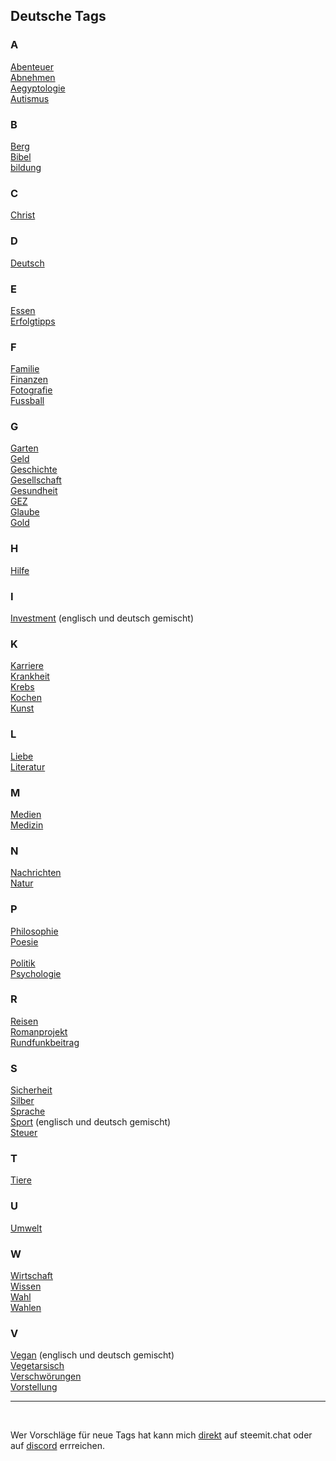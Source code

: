## Deutsche Tags

### A

[Abenteuer](https://steemit.com/trending/abenteuer)<br>
[Abnehmen](https://steemit.com/trending/abnehmen)<br>
[Aegyptologie](https://steemit.com/trending/aegyptologie)<br>
[Autismus](https://steemit.com/trending/autismus)<br>

### B

[Berg](https://steemit.com/trending/berg)<br>
[Bibel](https://steemit.com/trending/bibel)<br>
[bildung](https://steemit.com/trending/bildung)<br>

### C

[Christ](https://steemit.com/trending/christ)<br>


### D

[Deutsch](https://steemit.com/trending/deutsch)<br>


### E

[Essen](https://steemit.com/trending/essen)<br>
[Erfolgtipps](https://steemit.com/trending/erfolgtipps)<br>

### F

[Familie](https://steemit.com/trending/familie)<br>
[Finanzen](https://steemit.com/trending/finanzen)<br>
[Fotografie](https://steemit.com/trending/fotographie)<br>
[Fussball](https://steemit.com/trending/fussball)<br>

### G

[Garten](https://steemit.com/trending/garten)<br>
[Geld](https://steemit.com/trending/geld)<br>
[Geschichte](https://steemit.com/trending/geschichte)<br>
[Gesellschaft](https://steemit.com/trending/gesellschaft)<br>
[Gesundheit](https://steemit.com/trending/gesundheit)<br>
[GEZ](https://steemit.com/trending/gez)<br>
[Glaube](https://steemit.com/trending/glaube)<br>
[Gold](https://steemit.com/trending/gold)<br>

### H

[Hilfe](https://steemit.com/trending/hilfe)<br>

### I

[Investment](https://steemit.com/trending/investment) (englisch und deutsch gemischt)<br>

### K

[Karriere](https://steemit.com/trending/karriere)<br>
[Krankheit](https://steemit.com/trending/krankheit)<br>
[Krebs](https://steemit.com/trending/krebs)<br>
[Kochen](https://steemit.com/trending/kochen)<br>
[Kunst](https://steemit.com/trending/kunst)<br>

### L

[Liebe](https://steemit.com/trending/liebe)<br>
[Literatur](https://steemit.com/trending/literatur)<br>

### M

[Medien](https://steemit.com/trending/medien)<br>
[Medizin](https://steemit.com/trending/medizin)<br>

### N

[Nachrichten](https://steemit.com/trending/nachrichten)<br>
[Natur](https://steemit.com/trending/natur)<br> 

### P

[Philosophie](https://steemit.com/trending/philosophie)<br>
[Poesie](https://steemit.com/trending/poesie)<br>  
[Politik](https://steemit.com/trending/politik)<br>
[Psychologie](https://steemit.com/trending/psychologie)<br>

### R

[Reisen](https://steemit.com/trending/reisen)<br>
[Romanprojekt](https://steemit.com/trending/romanprojekt)<br>
[Rundfunkbeitrag](https://steemit.com/trending/rundfunkbeitrag)<br>

### S

[Sicherheit](https://steemit.com/trending/sicherheit)<br>
[Silber](https://steemit.com/trending/silber)<br>
[Sprache](https://steemit.com/trending/sprache)<br>
[Sport](https://steemit.com/trending/sport) (englisch und deutsch gemischt)<br>
[Steuer](https://steemit.com/trending/steuer)<br>

### T

[Tiere](https://steemit.com/trending/tiere)<br>

### U

[Umwelt](https://steemit.com/trending/umwelt)<br>

### W

[Wirtschaft](https://steemit.com/trending/wirtschaft)<br>
[Wissen](https://steemit.com/trending/wissen)<br>
[Wahl](https://steemit.com/trending/wahl)<br>
[Wahlen](https://steemit.com/trending/wahlen)<br>

### V

[Vegan](https://steemit.com/trending/vegan) (englisch und deutsch gemischt)<br>
[Vegetarsisch](https://steemit.com/trending/vegetarisch)<br>
[Verschwörungen](https://steemit.com/trending/verschwörungen)<br>
[Vorstellung](https://steemit.com/trending/vorstellung)<br>

---
<br>


Wer Vorschläge für neue Tags hat kann mich [direkt](https://steemit.chat/direct/andalucia) auf steemit.chat oder auf [discord](https://discord.gg/bDVtD9s) errreichen. 


 
